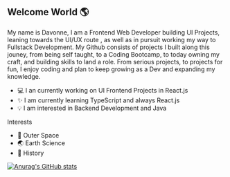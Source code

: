 ## Welcome World 🌎

My name is Davonne, I am a Frontend Web Developer building UI Projects, leaning towards the UI/UX route
, as well as in pursuit working my way to Fullstack Development. My Github consists of projects I built
along this jouney, from being self taught, to a Coding Bootcamp, to today owning my craft, and building
skills to land a role. From serious projects, to projects for fun, I enjoy coding and plan to keep
growing as a Dev and expanding my knowledge. 

- 💻 I an currently working on UI Frontend Projects in React.js
- ✨ I am currently learning TypeScript and always React.js
- 💡 I am interested in Backend Development and Java

Interests             
- 🚀 Outer Space         
- 🌏 Earth Science        
- 📜 History

[![Anurag's GitHub stats](https://github-readme-stats.vercel.app/api?username=Davonne007-TX)](https://github.com/Davonne007-TX/github-readme-stats)

<!--
**Davonne007-TX/Davonne007-TX** is a ✨ _special_ ✨ repository because its `README.md` (this file) appears on your GitHub profile.

Here are some ideas to get you started:

- 🔭 I’m currently working on ...
- 🌱 I’m currently learning ...
- 👯 I’m looking to collaborate on ...
- 🤔 I’m looking for help with ...
- 💬 Ask me about ...
- 📫 How to reach me: ...
- 😄 Pronouns: ...
- ⚡ Fun fact: ...
-->
